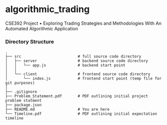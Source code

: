 # algorithmic_trading
CSE392 Project • Exploring Trading Strategies and Methodologies With An Automated Algorithmic Application

### Directory Structure
```dir
.
├── src                         # full source code directory
│   ├── server                  # backend source code directory
│   │   └── app.js              # backend start point
│   │
│   └── client                  # frontend source code directory
│       └── index.js            # frontend start point (temp file for git purposes) 
│
├── .gitignore
├── Problem_Statement.pdf       # PDF outlining initial project problem statment
├── package.json                
├── README.md                   # You are here
└── Timeline.pdf                # PDF outlining initial expectation timeline
```